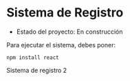 # Sistema de Registro

- Estado del proyecto: En construcción

Para ejecutar el sistema, debes poner:

```npm install react```

Sistema de registro 2
